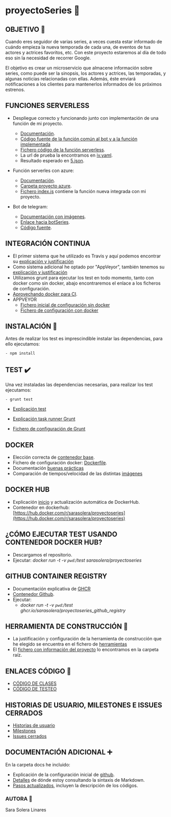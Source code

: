 # proyectoSeries :movie_camera:

## OBJETIVO  :dart:
Cuando eres seguidor de varias series, a veces cuesta estar informado de cuándo empieza la nueva temporada de cada una,  de eventos de tus actores y actrices favoritos, etc. Con este proyecto estaremos al día de todo eso sin la necesidad de recorrer Google.

El objetivo es crear un microservicio que almacene información sobre series, como puede ser la sinopsis, los actores y actrices, las temporadas, y algunas noticias relacionadas con ellas. Además, éste enviará notificaciones a los clientes para mantenerlos informados de los próximos estrenos.

## FUNCIONES SERVERLESS
- Despliegue correcto y funcionando junto con implementación de una función de mi proyecto.
    - [Documentación](https://github.com/sarasolera/proyectoSeries/blob/master/docs/vercel.md).
    - [Código fuente de la función común al bot y a la función implementada](https://github.com/sarasolera/proyectoSeries/blob/master/api/funcion_genero.js)
    - [Fichero código de la función serverless](https://github.com/sarasolera/proyectoSeries/blob/master/api/genero.js).
    - La url de prueba la encontramos en [iv.yaml](https://github.com/sarasolera/proyectoSeries/blob/master/iv.yaml).
    - Resultado esperado en [5.json](https://github.com/sarasolera/proyectoSeries/blob/master/5.json).

- Función serverles con azure:
    - [Documentación](https://github.com/sarasolera/proyectoSeries/blob/master/docs/azure.md).
    - [Carpeta proyecto azure](https://github.com/sarasolera/proyectoSeries/tree/master/azure).
    - [Fichero index.js](https://github.com/sarasolera/proyectoSeries/blob/master/azure/porPuntuaciones/index.js) contiene la función nueva integrada con mi proyecto.
    
- Bot de telegram:
    - [Documentación con imágenes](https://github.com/sarasolera/proyectoSeries/blob/master/docs/botSeries.md).
    - [Enlace hacia botSeries](https://t.me/xGenero_bot).
    - [Código fuente](https://github.com/sarasolera/proyectoSeries/blob/master/api/xGenero.js).

## INTEGRACIÓN CONTINUA
- El primer sistema que he utilizado es Travis y aquí podemos encontrar su [explicación y justificación](https://github.com/sarasolera/proyectoSeries/blob/master/docs/integracion_continua.md)
 - Como sistema adicional he optado por "AppVeyor", también tenemos su [explicación y justificación](https://github.com/sarasolera/proyectoSeries/blob/master/docs/sistema_adicional.md)
 - Utilizamos grunt para ejecutar los test en todo momento, tanto con docker como sin docker, abajo encontraremos el enlace a los ficheros de configuración.
 - [Aprovechando docker para CI](https://github.com/sarasolera/proyectoSeries/blob/master/docs/aprovechando_docker.md).
 - APPVEYOR 
    - [Fichero inicial de configuración sin docker](https://github.com/sarasolera/proyectoSeries/blob/master/docs/ficheros_originales/appveyor_sin_docker.yml)
    - [Fichero de configuración con docker](https://github.com/sarasolera/proyectoSeries/blob/master/appveyor.yml)
 


## INSTALACIÓN :construction:
Antes de realizar los test es imprescindible instalar las dependencias, para ello ejecutamos:

    - npm install

## TEST :heavy_check_mark:
Una vez instaladas las dependencias necesarias, para realizar los test ejecutamos:

    - grunt test

- [Explicación test](https://github.com/sarasolera/proyectoSeries/blob/master/docs/jest.md)

- [Explicación task runner Grunt](https://github.com/sarasolera/proyectoSeries/blob/master/docs/task_runner.md)

- [Fichero de configuración de Grunt](https://github.com/sarasolera/proyectoSeries/blob/master/Gruntfile.js)



## DOCKER
 - Elección correcta de [contenedor base](https://github.com/sarasolera/proyectoSeries/blob/master/docs/contenedorBase.md).
 - Fichero de configuración docker: [Dockerfile](https://github.com/sarasolera/proyectoSeries/blob/master/Dockerfile).
 - Documentación [buenas prácticas](https://github.com/sarasolera/proyectoSeries/blob/master/docs/buenas_practicas.md)
 - Comparación de tiempos/velocidad de las distintas [imágenes](https://github.com/sarasolera/proyectoSeries/blob/master/docs/comparando_tiempos.md)

## DOCKER HUB
 - Explicación [inicio](https://github.com/sarasolera/proyectoSeries/blob/master/docs/docker_hub.md)  y actualización automática de DockerHub.
 - Contenedor en dockerhub: [https://hub.docker.com/r/sarasolera/proyectoseries](https://hub.docker.com/r/sarasolera/proyectoseries)

## ¿CÓMO EJECUTAR TEST USANDO CONTENEDOR DOCKER HUB?
 - Descargamos el repositorio.
 - Ejecutar:
    *docker run -t -v `pwd`:/test sarasolera/proyectoseries*

## GITHUB CONTAINER REGISTRY
 - Documentación explicativa de [GHCR](https://github.com/sarasolera/proyectoSeries/blob/master/docs/github_container_registry.md)
 - [Contenedor Github](https://github.com/users/sarasolera/packages/container/package/proyectoseries_github_registry).
 - Ejecutar:
    - *docker run -t -v `pwd`:/test ghcr.io/sarasolera/proyectoseries_github_registry*

## HERRAMIENTA DE CONSTRUCCIÓN :wrench:
 - La justificación y configuración de la herramienta de construcción que he elegido se encuentra en el fichero de [herramientas](https://github.com/sarasolera/proyectoSeries/blob/master/docs/herramientas.md)
 - El [fichero con información del proyecto](https://github.com/sarasolera/proyectoSeries/blob/master/package.json) lo encontramos en la carpeta raíz.

## ENLACES CÓDIGO :link:
- [CÓDIGO DE CLASES](https://github.com/sarasolera/proyectoSeries/tree/master/src)
- [CÓDIGO DE TESTEO](https://github.com/sarasolera/proyectoSeries/tree/master/tests)


## HISTORIAS DE USUARIO,  MILESTONES E ISSUES CERRADOS
- [Historias de usuario](https://github.com/sarasolera/proyectoSeries/issues?q=is%3Aissue+is%3Aopen+label%3Auser-stories) 
- [Milestones](https://github.com/sarasolera/proyectoSeries/milestones)
- [Issues cerrados](https://github.com/sarasolera/proyectoSeries/issues?q=is%3Aissue+is%3Aclosed) 

## DOCUMENTACIÓN ADICIONAL :heavy_plus_sign:
En la carpeta docs he incluido:
- Explicación de la configuración inicial de [github](https://github.com/sarasolera/proyectoSeries/blob/master/docs/inicio_git.md).
- [Detalles](https://github.com/sarasolera/proyectoSeries/blob/master/docs/md_manual.md) de dónde estoy consultando la sintaxis de Markdown.
- [Pasos actualizados](https://github.com/sarasolera/proyectoSeries/blob/master/docs/pasos.md), incluyen la descripción de los códigos.



### AUTORA :girl:
Sara Solera Linares